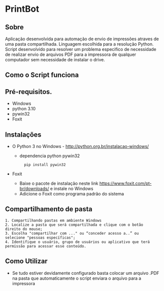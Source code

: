 
# PrintBot

## Sobre

Aplicação desenvolvida para automação de envio de impressões atraves de uma pasta compartilhada. Linguagem escolhida para a resolução Python. Script desenvolvido para resolver um problema especifico de necessidade de realizar envio de arquivos PDF para a impressora de qualquer computador sem necessidade de instalar o drive. 


## Como o Script funciona

## Pré-requisitos.
- Windows
- python 3.10
- pywin32
- Foxit

## Instalações

* O Python 3 no Windows - http://python.org.br/instalacao-windows/
    * dependencia python pywin32  
    
            pip install pywin32

* Foxit 

    * Baixe o pacote de instalação neste link https://www.foxit.com/pt-br/downloads/ e instale no Windows 
    * Adicione o Foxit como programa padrão do sistema
## Compartilhamento de pasta
    1. Compartilhando pastas em ambiente Windows
    2. Localize a pasta que será compartilhada e clique com o botão direito do mouse;
    3. Escolha "compartilhar com ..." ou “conceder acesso a..” ou selecione "pessoas específicas";
    4. Identifique o usuário, grupo de usuários ou aplicativo que terá permissão para acessar esse conteúdo.

## Como Utilizar

* Se tudo estiver devidamente configurado basta colocar um arquivo .PDF na pasta que automaticamente o script enviara o arquivo para a impressora
